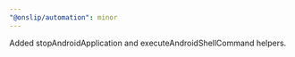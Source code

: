 ```yaml
---
"@onslip/automation": minor
---
```


Added stopAndroidApplication and executeAndroidShellCommand helpers.
